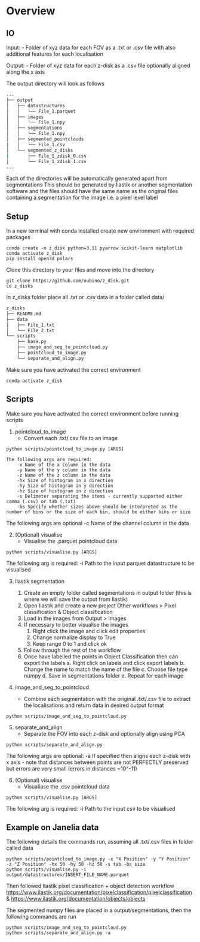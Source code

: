 # Overview

## IO

Input:
    - Folder of xyz data for each FOV as a .txt or .csv file with also additional features for each localisation
               
Output:
    - Folder of xyz data for each z-disk as a .csv file optionally aligned along the x axis

The output directory will look as follows

```bash
...
├── output
│   ├── datastructures
│   │   └── File_1.parquet
│   ├── images
│   │   └── File_1.npy
│   ├── segmentations
│   │   └── File_1.npy
│   ├── segmented_pointclouds
|   │   └── File_1.csv
│   └── segmented_z_disks
|       ├── File_1_zdisk_0.csv
│       └── File_1_zdisk_1.csv
...
```

Each of the directories will be automatically generated apart from segmentations
This should be generated by Ilastik or another segmentation software and the files should have the same name as the original files containing a segmentation for the image i.e. a pixel level label

## Setup

In a new terminal with conda installed create new environment with required packages

```shell
conda create -n z_disk python=3.11 pyarrow scikit-learn matplotlib
conda activate z_disk
pip install open3d polars
```

Clone this directory to your files and move into the directory

```shell
git clone https://github.com/oubino/z_disk.git
cd z_disks
```

In z_disks folder place all .txt or .csv data in a folder called data/

```bash
z_disks
├── README.md
├── data
|   ├── File_1.txt
│   └── File_2.txt
└── scripts
    ├── base.py
    ├── image_and_seg_to_pointcloud.py
    ├── pointcloud_to_image.py
    └── separate_and_align.py
```

Make sure you have activated the correct environment 

```shell
conda activate z_disk 
```

## Scripts

Make sure you have activated the correct environment before running scripts

1. pointcloud_to_image
    - Convert each .txt/.csv file to an image

```shell
python scripts/pointcloud_to_image.py [ARGS]
```
```shell
The following args are required:
    -x Name of the x column in the data
    -y Name of the y column in the data
    -z Name of the z column in the data
    -hx Size of histogram in x direction
    -hy Size of histogram in y direction
    -hz Size of histogram in z direction
    -s Delimeter separating the items - currently supported either comma (.csv) or tab (.txt)
    -bs Specify whether sizes above should be interpreted as the number of bins or the size of each bin, should be either bins or size
```

The following args are optional
    -c Name of the channel column in the data 

2. (Optional) visualise
    - Visualise the .parquet pointcloud data

```shell
python scripts/visualise.py [ARGS]
```

The following arg is required:
    -i Path to the input parquet datastructure to be visualised

3. Ilastik segmentation

    1. Create an empty folder called segmentations in output folder (this is where we will save the output from Ilastik)
    2. Open Ilastik and create a new project Other workflows > Pixel classification & Object classification
    3. Load in the images from Output > Images
    4. If necessary to better visualise the images
        1. Right click the image and click edit properties
        2. Change normalize display to True 
        3. Keep range 0 to 1 and click ok
    5. Follow through the rest of the workflow
    6. Once have labelled the points in Object Classification then can export the labels 
        a. Right click on labels and click export labels
        b. Change the name to match the name of the file 
        c. Choose file type numpy
        d. Save in segmentations folder
        e. Repeat for each image

4. image_and_seg_to_pointcloud 
    - Combine each segmentation with the original .txt/.csv file to extract the localisations and return data in desired output format

```shell
python scripts/image_and_seg_to_pointcloud.py
```

5. separate_and_align
    - Separate the FOV into each z-disk and optionally align using PCA

```shell
python scripts/separate_and_align.py
```

The following args are optional:
    -a If specified then aligns each z-disk with x axis - note that distances between points are not PERFECTLY preserved but errors are very small (errors in distances ~10^-11)

6. (Optional) visualise
    - Visualiase the .csv pointcloud data

```shell
python scripts/visualise.py [ARGS]
```

The following arg is required:
    -i Path to the input csv to be visualised

## Example on Janelia data

The following details the commands run, assuming all .txt/.csv files in folder called data

```shell
python scripts/pointcloud_to_image.py -x "X Position" -y "Y Position" -z "Z Position" -hx 50 -hy 50 -hz 50 -s tab -bs size
python scripts/visualise.py -i output/datastructures/INSERT_FILE_NAME.parquet
```

Then followed Ilastik pixel classification + object detection workflow https://www.ilastik.org/documentation/pixelclassification/pixelclassification & https://www.ilastik.org/documentation/objects/objects

The segmented numpy files are placed in a output/segmentations, then the following commands are run

```shell
python scripts/image_and_seg_to_pointcloud.py
python scripts/separate_and_align.py -a
```